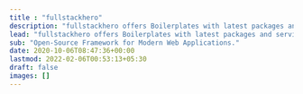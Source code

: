 ```yaml
---
title : "fullstackhero"
description: "fullstackhero offers Boilerplates with latest packages and services that your projects will ever need. We intend to provide Clean and Well structured Boilerplates with top-notch quality following standard coding practices and Clean Architecture principles that makes your development experience seemless."
lead: "fullstackhero offers Boilerplates with latest packages and services that your projects will ever need. We intend to provide Clean and Well structured Boilerplates with top-notch quality following standard coding practices and Clean Architecture principles that makes your development experience seemless."
sub: "Open-Source Framework for Modern Web Applications."
date: 2020-10-06T08:47:36+00:00
lastmod: 2022-02-06T00:53:13+05:30
draft: false
images: []
---
```

